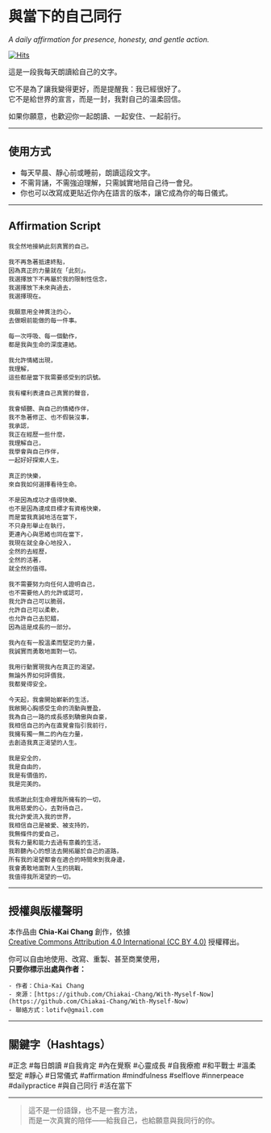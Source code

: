 # 與當下的自己同行  
*A daily affirmation for presence, honesty, and gentle action.*

[![Hits](https://hits.sh/github.com/Chiakai-Chang/With-Myself-Now.svg?label=%E7%80%8F%E8%A6%BD%E4%BA%BA%E6%AC%A1%2FHITS)](https://hits.sh/github.com/Chiakai-Chang/With-Myself-Now/)

這是一段我每天朗讀給自己的文字。

它不是為了讓我變得更好，而是提醒我：我已經很好了。  
它不是給世界的宣言，而是一封，我對自己的溫柔回信。

如果你願意，也歡迎你一起朗讀、一起安住、一起前行。

---

## 使用方式

- 每天早晨、靜心前或睡前，朗讀這段文字。
- 不需背誦，不需強迫理解，只需誠實地陪自己待一會兒。
- 你也可以改寫成更貼近你內在語言的版本，讓它成為你的每日儀式。

---

## Affirmation Script

```
我全然地接納此刻真實的自己。

我不再急著抵達終點， 
因為真正的力量就在「此刻」。 
我選擇放下不再屬於我的限制性信念， 
我選擇放下未來與過去，
我選擇現在。

我願意用全神貫注的心， 
去做眼前能做的每一件事。

每一次呼吸、每一個動作，
都是我與生命的深度連結。

我允許情緒出現，
我理解，
這些都是當下我需要感受到的訊號。

我有權利表達自己真實的聲音，

我會傾聽、與自己的情緒作伴，
我不急著修正、也不假裝沒事，
我承認，
我正在經歷一些什麼，
我理解自己，
我學會與自己作伴，
一起好好探索人生。
 
真正的快樂， 
來自我如何選擇看待生命。

不是因為成功才值得快樂、
也不是因為達成目標才有資格快樂， 
而是當我真誠地活在當下，
不只身形舉止在執行，
更連內心與思緒也同在當下，
我現在就全身心地投入，
全然的去經歷，
全然的活著，
就全然的值得。
 
我不需要努力向任何人證明自己， 
也不需要他人的允許或認可，
我允許自己可以脆弱， 
允許自己可以柔軟，
也允許自己去犯錯， 
因為這是成長的一部分。

我內在有一股溫柔而堅定的力量，
我誠實而勇敢地面對一切。

我用行動實現我內在真正的渴望。 
無論外界如何評價我，
我都覺得安全。

今天起，我會開始嶄新的生活，
我敞開心胸感受生命的流動與豐盈，
我為自己一路的成長感到驕傲與自豪，
我相信自己的內在直覺會指引我前行，
我擁有獨一無二的內在力量， 
去創造我真正渴望的人生。

我是安全的，
我是自由的，
我是有價值的，
我是完美的。

我感謝此刻生命裡我所擁有的一切， 
我用慈愛的心，去對待自己，
我允許愛流入我的世界，
我相信自己是被愛、被支持的， 
我無條件的愛自己，
我有力量和能力去過有意義的生活，
我聆聽內心的想法去開拓屬於自己的道路，
所有我的渴望都會在適合的時間來到我身邊，
我會勇敢地面對人生的挑戰，
我值得我所渴望的一切。
```

---

## 授權與版權聲明

本作品由 **Chia-Kai Chang** 創作，依據  
[Creative Commons Attribution 4.0 International (CC BY 4.0)](https://creativecommons.org/licenses/by/4.0/deed.zh_TW) 授權釋出。

你可以自由地使用、改寫、重製、甚至商業使用，  
**只要你標示出處與作者：**
```
- 作者：Chia-Kai Chang  
- 來源：[https://github.com/Chiakai-Chang/With-Myself-Now](https://github.com/Chiakai-Chang/With-Myself-Now)  
- 聯絡方式：lotifv@gmail.com
```

---

## 關鍵字（Hashtags）

#正念 #每日朗讀 #自我肯定 #內在覺察 #心靈成長 #自我療癒
#和平戰士 #溫柔堅定 #靜心 #日常儀式 #affirmation #mindfulness
#selflove #innerpeace #dailypractice #與自己同行 #活在當下

---

> 這不是一份語錄，也不是一套方法，  
> 而是一次真實的陪伴——給我自己，也給願意與我同行的你。
